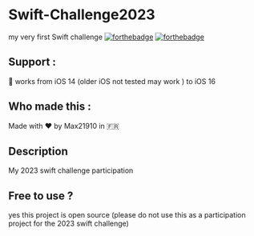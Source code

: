 # Swift-Challenge2023
my very first Swift challenge 
[![forthebadge](https://forthebadge.com/images/badges/built-with-love.svg)](https://forthebadge.com)
[![forthebadge](https://forthebadge.com/images/badges/made-with-swift.svg)](https://forthebadge.com)

## Support :
📱 works from iOS 14 (older iOS not tested may work ) to iOS 16 
## Who made this :
Made with ❤️ by Max21910 in 🇫🇷
## Description
My 2023 swift challenge participation


## Free to use ?
yes this project is open source (please do not use this as a participation project for the 2023 swift challenge)


